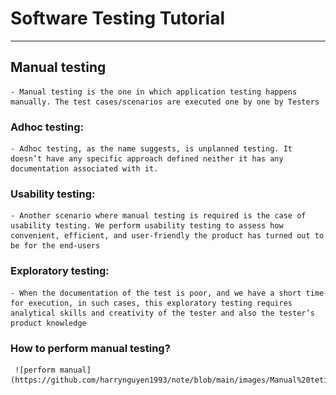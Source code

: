 # Software Testing Tutorial
------------------------
## Manual testing 
    - Manual testing is the one in which application testing happens manually. The test cases/scenarios are executed one by one by Testers
### Adhoc testing:
    - Adhoc testing, as the name suggests, is unplanned testing. It doesn’t have any specific approach defined neither it has any documentation associated with it. 
### Usability testing:
    - Another scenario where manual testing is required is the case of usability testing. We perform usability testing to assess how convenient, efficient, and user-friendly the product has turned out to be for the end-users
### Exploratory testing:
    - When the documentation of the test is poor, and we have a short time for execution, in such cases, this exploratory testing requires analytical skills and creativity of the tester and also the tester’s product knowledge
### How to perform manual testing?

     ![perform manual](https://github.com/harrynguyen1993/note/blob/main/images/Manual%20teting.PNG) 
